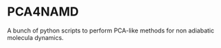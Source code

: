 # PCA4NAMD
A bunch of python scripts to perform PCA-like methods for non adiabatic molecula dynamics.

